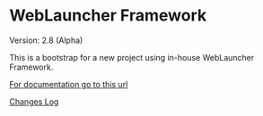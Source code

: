 WebLauncher Framework
=====================

Version: 2.8 (Alpha)

This is a bootstrap for a new project using in-house WebLauncher Framework.

[For documentation go to this url](http://weblauncher.ro/book/)



[Changes Log](/lib/changes_log.txt)